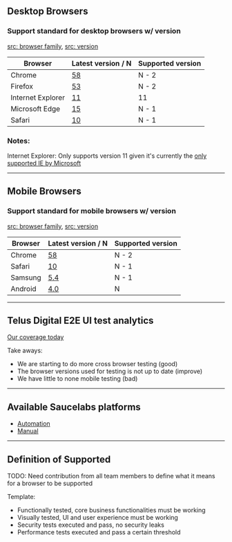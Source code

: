 ## Desktop Browsers

### Support standard for desktop browsers w/ version
[src: browser family](https://telus.domo.com/page/1401343950/kpis/details/780336012), [src: version](https://telus.domo.com/kpis/details/1688963890)

| Browser | Latest version / N | Supported version |
| ------- | -------------- | ----------------- |
| Chrome  | [58](https://en.wikipedia.org/wiki/Google_Chrome_version_history) | N - 2|
| Firefox | [53](https://en.wikipedia.org/wiki/Firefox_version_history)  | N - 2|
| Internet Explorer  | [11](https://en.wikipedia.org/wiki/Internet_Explorer_version_history) | 11 |
| Microsoft Edge | [15](https://en.wikipedia.org/wiki/Microsoft_Edge)  | N - 1|
| Safari | [10](https://en.wikipedia.org/wiki/Safari_version_history) | N - 1|

### Notes:

Internet Explorer: Only supports version 11 given it's currently the [only supported IE by Microsoft](https://www.microsoft.com/en-ca/windowsforbusiness/end-of-ie-support)

***

## Mobile Browsers

### Support standard for mobile browsers w/ version
[src: browser family](https://telus.domo.com/page/1401343950/kpis/details/1771340277), [src: version](https://telus.domo.com/page/1401343950/kpis/details/1326234590)

| Browser | Latest version / N | Supported version |
| ------- | -------------- | ----------------- |
| Chrome  | [58](https://en.wikipedia.org/wiki/Google_Chrome_version_history) | N - 2|
| Safari  | [10](https://en.wikipedia.org/wiki/Safari_version_history) | N - 1|
| Samsung | [5.4](https://en.wikipedia.org/wiki/Samsung_Internet_for_Android)  | N - 1|
| Android | [4.0](https://en.wikipedia.org/wiki/Mobile_browser) | N|

***

## Telus Digital E2E UI test analytics

[Our coverage today](https://telus.domo.com/page/-100000/kpis/details/1831635828)

Take aways: 
* We are starting to do more cross browser testing (good)
* The browser versions used for testing is not up to date (improve)
* We have little to none mobile testing (bad)

***

## Available Saucelabs platforms

* [Automation](https://saucelabs.com/platforms)
* [Manual](https://saucelabs.com/beta/manual)

***

## Definition of Supported

TODO: Need contribution from all team members to define what it means for a browser to be supported

Template:

* Functionally tested, core business functionalities must be working
* Visually tested, UI and user experience must be working
* Security tests executed and pass, no security leaks
* Performance tests executed and pass a certain threshold
